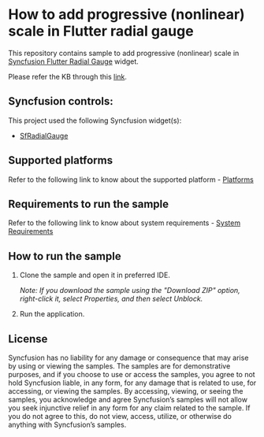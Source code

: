 # How to add progressive (nonlinear) scale in Flutter radial gauge

This repository contains sample to add progressive (nonlinear) scale in [Syncfusion Flutter Radial Gauge](https://help.syncfusion.com/flutter/radial-gauge/getting-started) widget.

Please refer the KB through this [link](https://www.syncfusion.com/kb/11460/how-to-add-progressive-nonlinear-scale-in-flutter-radial-gauge-sfradialgauge).

## Syncfusion controls:

This project used the following Syncfusion widget(s):
* [SfRadialGauge](https://www.syncfusion.com/flutter-widgets/flutter-radial-gauge)

## Supported platforms

Refer to the following link to know about the supported platform - [Platforms](https://help.syncfusion.com/flutter/system-requirements#supported-platforms)

## Requirements to run the sample

Refer to the following link to know about system requirements - [System Requirements](https://help.syncfusion.com/flutter/system-requirements)

## How to run the sample

1. Clone the sample and open it in preferred IDE.

   *Note: If you download the sample using the "Download ZIP" option, right-click it, select Properties, and then select Unblock.*

2. Run the application.

## License

Syncfusion has no liability for any damage or consequence that may arise by using or viewing the samples. The samples are for demonstrative purposes, and if you choose to use or access the samples, you agree to not hold Syncfusion liable, in any form, for any damage that is related to use, for accessing, or viewing the samples. By accessing, viewing, or seeing the samples, you acknowledge and agree Syncfusion’s samples will not allow you seek injunctive relief in any form for any claim related to the sample. If you do not agree to this, do not view, access, utilize, or otherwise do anything with Syncfusion’s samples.
